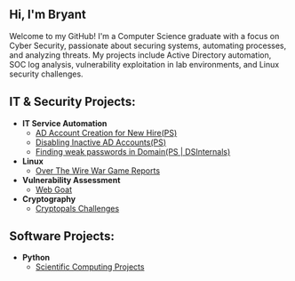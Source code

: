 ## Hi, I'm Bryant

Welcome to my GitHub! I'm a Computer Science graduate with a focus on Cyber Security, passionate about securing systems, automating processes, and analyzing threats. My projects include Active Directory automation, SOC log analysis, vulnerability exploitation in lab environments, and Linux security challenges.

<h2>IT & Security Projects:</h2>

- <b>IT Service Automation</b>
  - [AD Account Creation for New Hire(PS)](https://github.com/Bryant-Orme/IT-Service-Automation/tree/main/New%20User%20Creation)
  - [Disabling Inactive AD Accounts(PS)](https://github.com/Bryant-Orme/IT-Service-Automation/tree/main/Disable%20Inactive%20Accounts)
  - [Finding weak passwords in Domain(PS | DSInternals)](https://github.com/Bryant-Orme/IT-Service-Automation/tree/main/Weak%20Passwords)
- <b>Linux</b>
  - [Over The Wire War Game Reports](https://github.com/Bryant-Orme/OverTheWire)
- <b>Vulnerability Assessment</b>
  - [Web Goat](https://github.com/Bryant-Orme/Bryant-Orme)
- <b>Cryptography</b>
  - [Cryptopals Challenges](https://github.com/Bryant-Orme/Bryant-Orme)

<h2>Software Projects:</h2>

- <b>Python</b>
  - [Scientific Computing Projects](https://github.com/Bryant-Orme/ScientificComputing)
